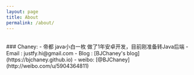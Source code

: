 ```yaml
---
layout: page
title: About
permalink: /about/
---
```

<br>
### Chaney:
- 帝都 java小白一枚 做了1年安卓开发，目前刚准备转Java后端
- Email : justfy.hi@gmail.com
- Blog : [BJChaney's blog](https://bjchaney.github.io)
- weibo: [@BJChaney](http://weibo.com/u/5904364811)
